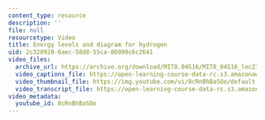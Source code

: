 ```yaml
---
content_type: resource
description: ''
file: null
resourcetype: Video
title: Energy levels and diagram for hydrogen
uid: 2c320928-6aec-58d8-55ca-86090c6c2641
video_files:
  archive_url: https://archive.org/download/MIT8.04S16/MIT8_04S16_lec23_s1_300k.mp4
  video_captions_file: https://open-learning-course-data-rc.s3.amazonaws.com/8-04-quantum-physics-i-spring-2016/9a586d236c65591e9a6f017a1d3e8e63_8cRnBhBaSOo.vtt
  video_thumbnail_file: https://img.youtube.com/vi/8cRnBhBaSOo/default.jpg
  video_transcript_file: https://open-learning-course-data-rc.s3.amazonaws.com/8-04-quantum-physics-i-spring-2016/36cc0d25a5d686aa6b2c3e78910a03f1_8cRnBhBaSOo.pdf
video_metadata:
  youtube_id: 8cRnBhBaSOo
---
```

